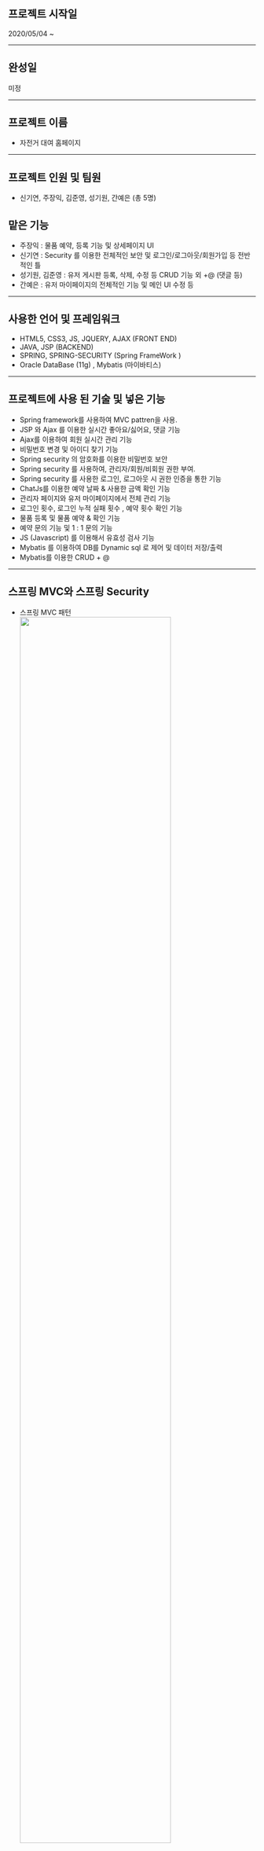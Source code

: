 프로젝트 시작일 
---
2020/05/04 ~  

---
완성일
---
미정

---
프로젝트 이름
---
- 자전거 대여 홈페이지
 ---
프로젝트 인원 및 팀원
---
 - 신기연, 주장익, 김준영, 성기원, 간예은 (총 5명)  
  
 맡은 기능  
---
  - 주장익 : 물품 예약, 등록 기능 및 상세페이지 UI  
  - 신기연 : Security 를 이용한 전체적인 보안 및 로그인/로그아웃/회원가입 등 전반적인 틀  
  - 성기원, 김준영 : 유저 게시판 등록, 삭제, 수정 등 CRUD 기능 외  +@ (댓글 등)  
  - 간예은 : 유저 마이페이지의 전체적인 기능 및 메인 UI 수정 등  
 ---
사용한 언어 및 프레임워크  
---
- HTML5, CSS3, JS, JQUERY, AJAX (FRONT END)
 - JAVA, JSP (BACKEND)
 - SPRING, SPRING-SECURITY (Spring FrameWork ) 
 - Oracle DataBase (11g) , Mybatis (마이바티스)
 ---
 
프로젝트에 사용 된 기술 및 넣은 기능  
---
 - Spring framework를 사용하여 MVC pattren을 사용.
 - JSP 와 Ajax 를 이용한 실시간 좋아요/싫어요, 댓글 기능
 - Ajax를 이용하여 회원 실시간 관리 기능  
 - 비밀번호 변경 및 아이디 찾기 기능
 - Spring security 의 암호화를 이용한 비밀번호 보안
 - Spring security 를 사용하여, 관리자/회원/비회원 권한 부여.
 - Spring security 를 사용한 로그인, 로그아웃 시 권한 인증을 통한 기능
 - ChatJs를 이용한 예약 날짜 & 사용한 금액 확인 기능
 - 관리자 페이지와 유저 마이페이지에서 전체 관리 기능
 - 로그인 횟수, 로그인 누적 실패 횟수 , 예약 횟수 확인 기능
 - 물품 등록 및 물품 예약 & 확인 기능 
 - 예약 문의 기능 및 1 : 1 문의 기능 
 - JS (Javascript) 를 이용해서 유효성 검사 기능
 - Mybatis 를 이용하여 DB를 Dynamic sql 로 제어 및 데이터 저장/출력  
 - Mybatis를 이용한 CRUD  + @ 
 ----
스프링 MVC와 스프링 Security 
---
- 스프링 MVC 패턴  
<img src="https://user-images.githubusercontent.com/64994827/84133689-6bd7da00-aa82-11ea-987d-68d35283edd4.png"
 width="80%">


- 스프링 Serucity  

<img src="https://user-images.githubusercontent.com/64994827/84133702-6da19d80-aa82-11ea-96d4-67bd44c99d2b.png"
 width="80%">

---
스프링 프레임워크 기초
--




- 0. 먼저 스프링 기본 세팅 (log4j, DataSource -DB연동, ) 등을 다 하기.   
 - 1. View ( .jsp) 의 Form에서 혹은 Ajax에서 처리 할 데이터를 URL (Form의 Action 속성) 으로 맵핑을 시킨다.  
 - 2. 맵핑된 Controller 에서 Action속성으로 보내져 온 데이터 (ID,PW등) 을 가지고 처리 할 준비를 함.   
![05](https://user-images.githubusercontent.com/64994827/84134859-2c11f200-aa84-11ea-8129-969448bb59bf.png)
 - 3. Controller에서 처리를 하지 않고, Service를 주입 받아 Service 단에서 처리를 진행 한다.   
 ![03](https://user-images.githubusercontent.com/64994827/84134856-2ae0c500-aa84-11ea-9afd-b0cb352146bb.png)
 - 4. Service에서는 DB와 연동 되어진 Mapper를 주입 받아서 DB와 직접 연동을 한다. (여기서 Mybatis를 사용 > xml에 설정을 해야 함)    
 ![04](https://user-images.githubusercontent.com/64994827/84134857-2b795b80-aa84-11ea-9d0b-1e4bec71870f.png)
 - 5. Mapper는 Mapper.xml과 Mapper Interface와 이름(인터페이스 명 == xml 명) 이 같아야 한다.   
  ![02](https://user-images.githubusercontent.com/64994827/84134860-2c11f200-aa84-11ea-8367-3dcb1f47de18.png)
 - 6. 여기서, Mapper.xml은 실질적인 쿼리문을 작성 하게 된다.
 ```
    <mapper namespace="com.xxx.mapper.Mapper">   
    	<select id="xxx" resultType="com.xxx.domain.xxxVO">   
		select * from xxxTable   
	</select>   
    </mapper>   
    
 ```
 - 7. 이렇게 Service 단에서 DB와 연동 된 mapper 를 처리 받은 데이터 (반환 데이터-return data)를 다시 Controller에 돌려주게 된다.   
 - 8. Controller에서는 반환 되어 온 데이터를 다시 View에 뿌려줘야 한다. 만약 반환 된 데이터가 없으면 안해주어도 무관하다. 하지만 사용자가 그것이 재대로 되었는지 확인을 하려 한다면, update, delete와 같은 작업을 할 떄는 int형으로 반환을 하기 떄문에, 삼항 연산자를 이용하여 true/false 를 만들어 반환해서 확인하게 하면 된다.   
 - 9. Controller 에서 View로 반환 할 떄는 Servlet과는 다르게 Model객체를 이용하여 반환 해준다.   
 - 10 Model 객체로 반환 되어진 데이터는 View단에서 C core 태그와 같이 사용할 수 있고, 단일 객체 혹은 단일 변수만을 반환 하였다면, ${변수명} 혹은 ${객체명.변수명} 이렇게 써주면 된다.   
 
---
다양한 쿼리문 작성 방법
---
1.페이지네이션   
```
<![CDATA[	
	 select * from 
(
select/*+ index_desc (ABCTable ABCTable_pk )*/
rownum rn , a.* from ABCTable a
where rownum <= #{pageNum} * #{amount}
) 
where rn > #{pageNum} * #{amount}
]]>
	<!-- 여기서 pageNum 은 페이지 번호 / amount 는 페이지당 보여줄 게시물 갯수 -->
```
2. 조회   
```
<!--ResultType : 반환 할 타입에 대해서 명시 ; 예) int, com.xxx.domain.oooVO , string 등-->
<select id="xxx" resultType="OOO">
	select * from TableName (Where ~ )
	<!-- * 부분에는 Table속성 중 일부분을 넣어도 됨-->
</select>
```   
 ```
 <resultMap>
 	
 </resultMao>
 ```
3. 저장   
```
<insert id="xxx">
	insert into TableName ( 변수/속성 )
	values (값)  
</insert>

예시) 
<insert id="abc">
	insert into ABCTable (num, name, id)
	values (sequence.nextval, #{name}, #{id})  
</insert>

```
4. 삭제   
```
<delete id="xxx">
	delete from TableName (where ~)
</delete>
<!--where을 안쓰면 모든 Table 내의 데이터를 삭제함-->
```
5. 수정   
```
<update id="xxx">
	update TableName set 변수/속성 = #{변수/속성}
</update>

예시)   
<update id="xxx">
	update ABCTable set name = #{name}
</update>

```
 
  
---

코드 설명 (기능)   
===
1.스프링 시큐리티를 이용한 로그인, 회원가입  설명 과 세팅 
---   
1-1. 회원가입의 코드 설명과 세팅
#스프링 보안 (Spring security) Dependency 설정
```
                 <dependency>
			<groupId>org.springframework.security</groupId>
			<artifactId>spring-security-core</artifactId>
			<version>5.3.3.RELEASE</version>
		</dependency>

		<dependency>
			<groupId>org.springframework.security</groupId>
			<artifactId>spring-security-web</artifactId>
			<version>5.3.3.RELEASE</version>
		</dependency>
		<dependency>
			<groupId>org.springframework.security</groupId>
			<artifactId>spring-security-config</artifactId>
			<version>5.3.3.RELEASE</version>
		</dependency>
		<dependency>
			<groupId>org.springframework.security</groupId>
			<artifactId>spring-security-taglibs</artifactId>
			<version>5.3.3.RELEASE</version>
		</dependency>
		<dependency>
			<groupId>org.springframework.security</groupId>
			<artifactId>spring-security-test</artifactId>
			<version>5.3.3.RELEASE</version>
		</dependency>
```
그 다음
**Security-context.xml** 에서 설정을 해줘야 Spring Security 를 사용 할 수 있다.
```
<?xml version="1.0" encoding="UTF-8"?>
<beans xmlns="http://www.springframework.org/schema/beans"
	xmlns:xsi="http://www.w3.org/2001/XMLSchema-instance"
	xmlns:security="http://www.springframework.org/schema/security"
	xsi:schemaLocation="http://www.springframework.org/schema/beans 
	http://www.springframework.org/schema/beans/spring-beans.xsd
	http://www.springframework.org/schema/security 
	http://www.springframework.org/schema/security/spring-security.xsd">
	
	...생략
```
**Web.xml** 추가 설정
```
	<filter>
		<filter-name>springSecurityFilterChain</filter-name>
		<filter-class>org.springframework.web.filter.DelegatingFilterProxy
		</filter-class>
	</filter>
	<filter-mapping>
		<filter-name>springSecurityFilterChain</filter-name>
		<url-pattern>/*</url-pattern>
	</filter-mapping>
```
**CustomLogin.JSP Page**에서 Form Tags
```
<form class="login100-form validate-form" action="/signup" method="post">
<input type="hidden" name="${_csrf.parameterName}" value="${_csrf.token }">
```
여기서 
```
<input type="hidden" name="${_csrf.parameterName}" value="${_csrf.token }">
```
는 **Method='POST'** 일 떄는 무조건 사용 해야 **Security** 에서 정상적으로 작동 하여 Request로 허가를 보냅니다.
그 후에 **action="/signup"** 의 URL이 적힌 Controller 로 이동 합니다.

**Controller** 에서는 
**URL이 /signup** 인 곳에 Request Mapping 되어 요청을 합니다.
이유는 **Method='POST'** 이기 떄문에 
```
@GetMapping 
```
이 아닌 
```
@PostMapping
```
으로 갑니다.   
   
**Controller**
```
	@Setter(onMethod_ = { @Autowired })
	private MemberService service;

	@PostMapping("/signup")
	public String signup(MemberVO memvo) throws UnsupportedEncodingException, SQLException {
		log.info("error : " + memvo);
		if (service.signup(memvo)) {
			service.Account_loginto(memvo.getUserid());
			log.info("sign up success");
		} 
		return "redirect:/CustomLogin";
	}
```
먼저 아래에 실행되는 순서대로 코드를 보여주고 설명 하겠습니다.

**MemberVO**
```
@Getter
@Setter
@ToString
public class MemberVO {

	
	private String userid;
	private String userpw,userName;
	private String useremail;
	
	private boolean enabled;
	private String regDate;
	private Date updateDate;
	private List<AuthVO> authList;

}

```
**MemberService**
```

public interface MemberService {

	public boolean signup(MemberVO mvo);
	
	...생략
}
```

**MemberServiceImpl**
```
	@Setter(onMethod_ = { @Autowired })
	private MemberMapper mapper;

	@Inject
	private BCryptPasswordEncoder BCPE;

	@Override
	public boolean signup(MemberVO mvo) {
		log.info("on");
		// TODO Auto-generated method stub
		mvo.setUserpw(BCPE.encode(mvo.getUserpw()));
		mapper.insert(mvo);

		MailSendMethod(mvo);
		return mapper.insert_auth(mvo) == 1 ? true : false;

	}
```
**MemberMapper**
```

public interface MemberMapper {

	public int insert(MemberVO mvo);
	public int insert_auth(MemberVO mvo);
	
	...생략
```
**MemberMapper.xml**
```
<?xml version="1.0" encoding="UTF-8"?>
<!DOCTYPE mapper 
	PUBLIC "-//mybatis.org//DTD Mapper 3.0//EN" 
	"http://mybatis.org/dtd/mybatis-3-mapper.dtd" >
<mapper namespace="com.rental.mapper.MemberMapper">
	<insert id="insert">
		insert into tbl_member (userid, userpw, username,
		regdate, enabled, useremail) values
		(#{userid}, #{userpw}, '일반사용자'
		,sysdate,0, #{useremail})
	</insert>
	<insert id="insert_auth">
		insert into tbl_member_auth (userid, auth ) values
		(#{userid} , 'ROLE_USER' )
	</insert>

	... 생략
```
스프링에서 JSP의 Form action과 Method 에 따라
Controller 의 @GetMapping / @PostMapping 에 action에 적힌 문자( 예: /signup ) 와 같은 문자가 적힌 곳으로 맵핑 됩니다.
그 다음, Controller 의 @PostMapping("/signup") 의
```
@PostMapping("/signup")
	public String signup(MemberVO memvo) throws UnsupportedEncodingException, SQLException {
		if (service.signup(memvo)) {
			service.Account_loginto(memvo.getUserid());
			log.info("sign up success");
		} 
	}
```
으로 와서  if문 안의 **service.signup()** 을 실행 합니다.
실행 하기 전에 
```
@Setter(onMethod_ = { @Autowired })
	private MemberService service;
```
가 의존주입이 되어 있어야 합니다.
그리고 **service.signup()** 은
**MemberService Interface를 상속받은 MemberServiceImpl** 에서 실행합니다. 
```
@Override
	public boolean signup(MemberVO mvo) {
	mvo.setUserpw(BCPE.encode(mvo.getUserpw()));
		mapper.insert(mvo);
		return mapper.insert_auth(mvo) == 1 ? true : false;
	}
```
여기서 BCPE.encode(-) 는 암호화 입니다.
그것을 객체 MemberVO 의 UserPw에 다시 초기화를 해준 뒤,  
~~회원가입 떄 입력 한 userid, useremail, userpw 은 자동적으로 객체 MemberVO에 Set 됩니다.~~  
Oracle DataBase 의 Member 테이블에 넣어주는 SQL문을 실행 합니다.

```
<insert id="insert">
		insert into tbl_member (userid, userpw, username,
		regdate, enabled, useremail) values
		(#{userid}, #{userpw}, '일반사용자'
		,sysdate,0, #{useremail})
	</insert>
```
MemberVO의 객체에 저장된 변수가 Mapper.xml 에서 Mybatis에 의해서   
#{파라미터} 에 자동적으로 들어가서 SQL문을 실행합니다.   
 - 위의 mapper.insert_auth도 마찬가지로 작동을 하며, 권한을 부여해주는 서비스 로직입니다.
   이러한 흐름대로 되며, 회원가입이 정상적으로 됩니다.
---

1-2.로그인 코드 설명   
---
**CustomLogin.jsp** 내의 로그인 Form 코드
```
<form class="login100-form validate-form" action="/login"method="post">
<input type="hidden" name="${_csrf.parameterName}" value="${_csrf.token }"> 
```
**AuthenticationProvider**
```
@Log4j
@Component
public class CustomAuthenticationProvider implements AuthenticationProvider {
	@Override
	public Authentication authenticate(Authentication authentication) throws AuthenticationException {
	String username = (String) authentication.getPrincipal();
	String password = (String) authentication.getCredentials();
	log.debug("AuthenticationProvider :::::: 1");

	CustomUser user = (CustomUser) service.loadUserByUsername(username);
	
	...생략
	
	return new UsernamePasswordAuthenticationToken(user, user, user.getAuthorities());
	}
	
	@Override
	public boolean supports(Class<?> authentication) {
		return true;
	}
}
```
**UserDetailsService**
```
@Log4j
public class CustomUserDetailsService implements UserDetailsService {
	@Override
	public UserDetails loadUserByUsername(String username) throws UsernameNotFoundException {
		// TODO Auto-generated method stub
		log.warn("Load User & UserName : " + username);
		
		// userName means userid
		MemberVO vo = mapper.read(username);

		log.warn("queried by member mapper :" + vo);
		return vo == null ? null : new CustomUser(vo);
	}
}
```
**LoginSuccessHandler**
```
@Log4j
public class CustomLoginSuccessHandler implements AuthenticationSuccessHandler {
	
@Override
	public void onAuthenticationSuccess(HttpServletRequest request, HttpServletResponse response,
			Authentication auth) throws IOException, ServletException {
		// TODO Auto-generated method stub
		log.warn("Login Success");

		List<String> roleNames = new ArrayList<>();

		auth.getAuthorities().forEach(authority -> {
			roleNames.add(authority.getAuthority());
		});
		log.warn("ROLE NAMES : " + roleNames);
		service.UserLoginSuccess(auth.getName());
		if(roleNames.contains("ROLE_ADMIN")) {
			response.sendRedirect("/admin/index?userid="+auth.getName());		
			return;
		}
		if(roleNames.contains("ROLE_USER")) {
			service.UserLoginSuccess(auth.getName());
			response.sendRedirect("/");
			return;
		}	
		response.sendRedirect("/");
	}
}
```

로그인을 하면, Login.jsp 에서 Security Filter를 거쳐서 위의 순서처럼   
**AuthenticationProvider** 에서 먼저 DB에서 유저의 권한을 체크 하고나서 **UserDetailsService** 에서 유저 정보를 가져옵니다.   
가져온 유저 정보를 자동으로 세션 만들어 줍니다.   
그 뒤에 **LoginSuccessHandler** 에서 성공적으로 로그인이 되었다면, 각 권한에 따라 response.sendRedirect 에 된 URL로 이동을 합니다.   
유저라면 메인화면으로, 관리자라면 관리자 페이지로 이동하게 설정이 되어있습니다.   

---
2.비밀번호 변경 및 아이디 찾기 기능
---
**forgot.jsp** 의 Ajax
```
<script type="text/javascript">
$(function() {
var csrfHeaderName = "${_csrf.headerName}";
var csrfTokenValue = "${_csrf.token}";
$(document).ajaxSend(function(e, xhr, options) {
	xhr.setRequestHeader(csrfHeaderName, csrfTokenValue);
})
$("#submit").on("click",function() {
	if (!$("input[name='userid']").val()) {
		alert("아이디를 입력해주세요.");
		return false;
	}
	if (!$("input[name='userpw']").val()) {
		alert("비밀번호를 입력해주세요.");
		return false;
	}
	let userid = $("input[name='userid']").val();
	let userpw = $("input[name='userpw']").val();
	$.ajax({
		url : "/forgot/reset",
		type : 'POST',
		data : JSON.stringify({
			"userid" : userid,
			"userpw" : userpw
		}),
		dataType : "text",
		contentType : "application/json; charset=UTF-8",
		processData : false,
		success : function(result) {

			$(opener.document).find("#change").text(
					"정상적으로 비밀번호가 변경되었습니다.");
			self.close();
			return;

		},
		error : function(req, status, error) {
			console.log("req" + req + "status " + status
					+ " error " + error);
		}
	})
})
</script>
```

**MainController - Ajax**
```
@ResponseBody
@PostMapping(value = "/forgot/reset", produces = MediaType.APPLICATION_JSON_UTF8_VALUE)
public ResponseEntity<String> Reset(@RequestBody String recommend, HttpServletResponse res, HttpServletRequest req)
		throws JsonParseException, JsonMappingException, IOException {
		
		...생략
		
	return new ResponseEntity<>(userpw, HttpStatus.OK);

}

@ResponseBody
@PostMapping(value = "/forgot/findId", produces = MediaType.APPLICATION_JSON_UTF8_VALUE)
public ResponseEntity<String> FindId(@RequestBody String recommend, HttpServletResponse res, HttpServletRequest req)
		throws JsonParseException, JsonMappingException, IOException {

	...

	return new ResponseEntity<>(mvo.getUserid(), HttpStatus.OK);

}
```

**ServiceImpl**
```
@Override
	public String Reset(MemberVO mvo) {
		// TODO Auto-generated method stub
		String userpw = BCPE.encode(mvo.getUserpw());
		mvo.setUserpw(userpw);
		mapper.Reset(mvo);
		return mvo.getUserpw();
	}
	
@Override
	public MemberVO FindId(MemberVO mvo) {
		// TODO Auto-generated method stub
		return mapper.FindId(mvo);
	}
```
Jsp의 Ajax --> Controller --> Service --> DB 로 갑니다.

그래서 아이디를 찾을 떄는 아이디를 찾아서 반환해주고   
비밀번호를 바꿀떄는 재차 암호화를 한 뒤에 바뀐 비밀번호를 반환 해주어 유저가 알 수 있도록 화면에 띄워주게 됩니다.


---
  
  3.물품 등록 및 물품 예약 코드 설명과 순서
  ---
  
  물품 등록은 **관리자** 가 하게 됩니다.    
  그렇지만, 물품 예약과 예약 된 물품을 확인하는 것은 **사용자** 입니다.
  순차대로 작성 하겠습니다.   
  
  **ProductController**
  ```
  @Controller
@Log4j
@RequestMapping(value = "/product/*")
public class ProductControll {

	@GetMapping("/write")
	public void productregister() {
		log.info("product writing");

	}
	
	...생략
	
	@PostMapping("/write")
	public String productregisterAction(ProductVO product, RedirectAttributes rttr) {
		log.info("productregisterAction");

		MultipartFile multipartFile = product.getGoodsfile();
		
		...생략
		
		try {
			multipartFile.transferTo(saveFile);
		} catch (Exception e) {
			log.error(e.getMessage());
		}
		
		service.insert(product);
		return "redirect:/product/product";
	}
}
  ```
  **SPRING SECURITY** 에서 파일을 첨부하려면 설정을 추가 해줘야 합니다.
  
  **Web.xml** 에서    
  ```
  <filter>
	<display-name>springMultipartFilter</display-name>
	<filter-name>springMultipartFilter</filter-name>
	<filter-class>org.springframework.web.multipart.support.MultipartFilter
	</filter-class>
</filter>
<filter-mapping>
	<filter-name>springMultipartFilter</filter-name>
	<url-pattern>/*</url-pattern>
</filter-mapping>
  ```
  이것을 
  ```
<filter>
	<filter-name>springSecurityFilterChain</filter-name>
	<filter-class>org.springframework.web.filter.DelegatingFilterProxy
	</filter-class>
</filter>
<filter-mapping>
	<filter-name>springSecurityFilterChain</filter-name>
	<url-pattern>/*</url-pattern>
</filter-mapping>
  ```
  앞에 추가를 해주어야 재대로 정상 작동 하게 됩니다.
 ```
 @Service
@AllArgsConstructor
public class ProductServiceImpl implements ProductService {

	...생략
	@Override
	public void insert(ProductVO pvo) {
		// TODO Auto-generated method stub
		mapper.insert(pvo);
	}
	
	...생략
}
 ```
그 뒤, 컨트롤러에서  Service 로 넘어오고, 이 서비스에서 다시 Mapper를 호출하여 DB에 저장을 하게 됩니다.
```
public interface ProductMapper {
		public void insert(ProductVO pvo);
}
```

  
  ---
  4.예약 문의 기능 코드 순서 
  ---
  **Inquire.jsp**
  
  ```
  <form class="form-contact contact_form" action="/contact/mail" method="post" id="contactForm" novalidate="novalidate">
  <input type="hidden" value="${_csrf.token }" name="${_csrf.parameterName }">
  ```
  
  **Controller**
  ```
@Setter(onMethod_ = { @Autowired })
private ConTactService cs;

@PostMapping("/contact/mail")
public String mail(ConTactVO cvo) {
	cs.insert(cvo);

	return "redirect:/contact/contact";
}
  ```
  **ConTactServiceImpl**
  ```
@Override
public void insert(ConTactVO cvo) {
	// TODO Auto-generated method stub
	mapper.insert(cvo);
}
  ```
  **ConTactMapper**
  ```
  public interface ConTactMapper {
  
	public void insert(ConTactVO cvo);
	
  ```
  
  
  ---
  5.Ajax를 이용하여 실시간 좋아요/싫어요 기능 및 코드 순서
  ---
  
 **Notice/View.jsp - Javascipt / Ajax**
  ```
  $("#commend #likes").on("click",function(){
	$(document).ajaxSend(function(e, xhr, options) {
		xhr.setRequestHeader(csrfHeaderName, csrfTokenValue);
	})

	...생략
	
	$.ajax({
		url : "/likes",
		type : 'POST',
		data : JSON.stringify({
			"userid" : userid,
			"num" : n_num,
			"n_num" : sequence
		}),
		contentType : "application/json; charset=UTF-8",
		processData : false,
		success : function(result) {
			console.log(result);
			lik[0].innerText=result.likes;
		},
		error : function(req, status, error) {
			console.log(error);
		}
	})
});
$("#commend li #hates").on("click",function(){
	$(document).ajaxSend(function(e, xhr, options) {
		xhr.setRequestHeader(csrfHeaderName, csrfTokenValue);
	})
	
	...생략
	
	$.ajax({
		url : "/hates",
		type : 'POST',
		data : JSON.stringify({
			"userid" : userid,
			"num" : n_num,
			"n_num" : sequence
	}),
		contentType : "application/json; charset=UTF-8",
		processData : false,
		success : function(result) {
			lik[0].innerText=result.hates;
		},
		error : function(req, status, error) {
			console.log(error);
		}
	})
});
  ```
  **Controller**
  
  ```
  @Setter(onMethod_ = { @Autowired })
	private ReplyService rs;

  @ResponseBody
	@PostMapping(value = "/likes", produces = MediaType.APPLICATION_JSON_UTF8_VALUE)
	public ResponseEntity<Object> likes(@RequestBody String recommend, HttpServletResponse res, HttpServletRequest req)
			throws JsonParseException, JsonMappingException, IOException {

		...생략
		
		 rs.likes(rvo) 
		return new ResponseEntity<>(rs.Yreply(rvo), HttpStatus.OK);
	}

	@ResponseBody
	@PostMapping(value = "/hates", produces = MediaType.APPLICATION_JSON_UTF8_VALUE)
	public ResponseEntity<Object> hates(@RequestBody String recommend, HttpServletResponse res, HttpServletRequest req)
			throws JsonParseException, JsonMappingException, IOException {

		...생략
		
		 rs.hates(rvo);
		return new ResponseEntity<>(rs.Yreply(rvo), HttpStatus.OK);
	}
  ```
  **ReplyServiceImpl**
  ```
 @Service
public class ReplyServiceImpl implements ReplyService {

  @Override
	public int hates(ReplyVO rvo) {
		// TODO Auto-generated method stub
		return mapper.hates(rvo);
	}
	@Override
	public int likes(ReplyVO rvo) {
		// TODO Auto-generated method stub
		return mapper.likes(rvo);
	}

	@Override
	public ReplyVO Yreply(ReplyVO rvo) {
		// TODO Auto-generated method stub
		return mapper.Yreply(rvo);
	}
}
  ```
  **ReplyMapper**
  ```
  
public interface ReplyMapper {
	public int likes(ReplyVO rvo);

	public int hates(ReplyVO rvo);

	public ReplyVO Yreply(ReplyVO rvo);
}
  ```
  
  6.로그인 횟수, 로그인 누적 실패 횟수 , 예약 횟수 기능 및 코드 설명
  ---

**AuthenticationProvider**
**로그인 할 떄, 요청을 가로채서 AuthenticationProvider 에서 먼저 처리를 한다**
**로그인 및 누적 실패 등을 알려주는 코드**
```
		...생략...

if (!pass.matches(password, user.getPassword())) {
	log.debug("matchPassword :::::::: false!");
	mapper.UserLoginFail(user.getUsername()); <!--비밀번호 실패 시, 실패 횟수 증가 -->
	throw new BadCredentialsException(ACCOUNT_NOT_PASSWORD_ERROR);
}
if (mapper.UserLogInfo(user.getUsername()).getFail_count() >= 10) {
	log.debug("계정 잠금");
	mmapper.DisEnabled(user.getUsername()); <!-- 비밀번호 10회 이상 실패 시, 계정 잠금 -->
	throw new LockedException(ACCOUNT_DISENABLE_ERROR);
}

log.debug("User Enabled : " + user.isEnabled());
log.debug("User Enabled : " + user.isAccountNonLocked());


if (!user.isEnabled()) { <!-- 회원 가입 후, 이메일 인증이 안됬을 시, 이메일 인증을 하라는 메시지를 Customer에게 출력-->
	log.debug("isEnabled :::::::: false!");
	log.info("이메일 인증을 해주시길 바랍니다."); 
	throw new DisabledException(ACCOUNT_NOT_EMAIL_AUTH);
}

log.debug("matchPassword :::::::: true!");
mapper.FullFailCount(user.getUsername()); <!--로그인이 성공적으로 되었을 시, 실패 횟수를 0으로 만들고, 누적 실패 횟수에 통합시킨다 -->
log.info("성공적인 로그인");

...생략...
```
**mapper.FullfailCount 에 사용한 로그인 실패 횟수 누적 프로시저 (Procedure) 및 mapper.xml 코드**
```
mapper.xml 코드

...생략...
<update id="FullFailCount">
call updates 
( #{userid} )
</update>
...생략...

프로시저 코드 
create or replace PROCEDURE updates
(  ids IN inlog.userid%type )
   is
    begin
    update inlog set login_count = login_count + 1 where userid = ids;
    update inlog set fullfail_count = fail_count + fullfail_count where userid = ids;
    update inlog set fail_count = 0 where userid = ids ;
commit;
end updates;
```
**예약 횟수 카운트**
**UserController**
```
@Controller
@RequestMapping(value="/users/*", method = {RequestMethod.GET,RequestMethod.POST})
public class UserController {

		...생략...

	@GetMapping("/Reservation")
	public void Reservation(String userid, Model model, Criteria cri) {
		
		...생략...
		
		//다중 파라미터를 mybatis로 보낼떄 
		HashMap<String, Object> map = new HashMap<String, Object>();
		map.put("userid", userid);
		map.put("pageNum" , cri.getPageNum());
		map.put("amount", cri.getAmount());

		model.addAttribute("count",rst.count(userid));
		
		...생략...
	}
}
```
**ResTableMapper**
```
	...생략...
	
<select id="pageList" parameterType="hashmap" resultType="com.rental.domain.ResTableVO">
<![CDATA[	
	select B.* from ( select /*+ index_desc (res_table res_table_pk )*/  rownum r, A.* from 
	(
	select/*+ index_desc (res_table res_table_pk )*/
		rownum rn, res_table.* from res_table
	) A
	where rn > (#{pageNum}-1)*#{amount} and userid = #{userid}  ) B where r <= #{pageNum} * #{amount} 
]]>
</select>
```
